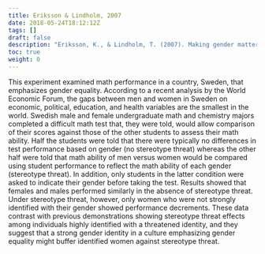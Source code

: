 ```yaml
---
title: Eriksson & Lindholm, 2007
date: 2018-05-24T18:12:12Z
tags: []
draft: false
description: "Eriksson, K., & Lindholm, T. (2007). Making gender matter: The role of gender-based expectancies and gender identification on women's and men's math performance in Sweden. *Scandinavian Journal of Psychology, 48,* 329-338."
toc: true
weight: 0
---
```


This experiment examined math performance in a country, Sweden, that emphasizes gender equality. According to a recent analysis by the World Economic Forum, the gaps between men and women in Sweden on economic, political, education, and health variables are the smallest in the world. Swedish male and female undergraduate math and chemistry majors completed a difficult math test that, they were told, would allow comparison of their scores against those of the other students to assess their math ability. Half the students were told that there were typically no differences in test performance based on gender (no stereotype threat) whereas the other half were told that math ability of men versus women would be compared using student performance to reflect the math ability of each gender (stereotype threat). In addition, only students in the latter condition were asked to indicate their gender before taking the test. Results showed that females and males performed similarly in the absence of stereotype threat. Under stereotype threat, however, only women who were not strongly identified with their gender showed performance decrements. These data contrast with previous demonstrations showing stereotype threat effects among individuals highly identified with a threatened identity, and they suggest that a strong gender identity in a culture emphasizing gender equality might buffer identified women against stereotype threat.
